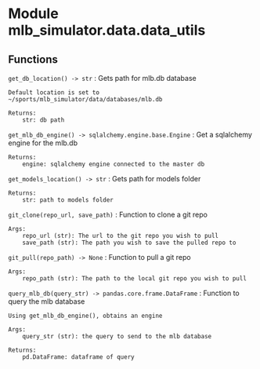 Module mlb_simulator.data.data_utils
====================================

Functions
---------

    
`get_db_location() ‑> str`
:   Gets path for mlb.db database 
    
    Default location is set to ~/sports/mlb_simulator/data/databases/mlb.db
    
    Returns:
        str: db path

    
`get_mlb_db_engine() ‑> sqlalchemy.engine.base.Engine`
:   Get a sqlalchemy engine for the mlb.db 
    
    Returns:
        engine: sqlalchemy engine connected to the master db

    
`get_models_location() ‑> str`
:   Gets path for models folder
    
    Returns:
        str: path to models folder

    
`git_clone(repo_url, save_path)`
:   Function to clone a git repo
    
    Args:
        repo_url (str): The url to the git repo you wish to pull
        save_path (str): The path you wish to save the pulled repo to

    
`git_pull(repo_path) ‑> None`
:   Function to pull a git repo
    
    Args:
        repo_path (str): The path to the local git repo you wish to pull

    
`query_mlb_db(query_str) ‑> pandas.core.frame.DataFrame`
:   Function to query the mlb database
    
    Using get_mlb_db_engine(), obtains an engine 
    
    Args:
        query_str (str): the query to send to the mlb database
    
    Returns:
        pd.DataFrame: dataframe of query